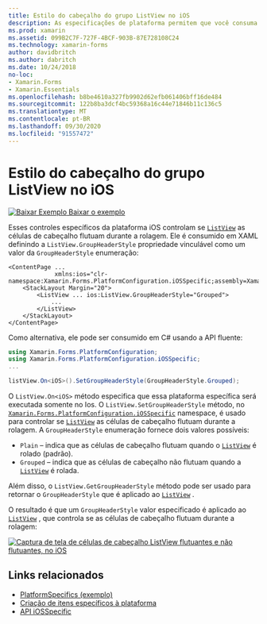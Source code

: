 ```yaml
---
title: Estilo do cabeçalho do grupo ListView no iOS
description: As especificações de plataforma permitem que você consuma a funcionalidade que só está disponível em uma plataforma específica, sem implementar renderizadores ou efeitos personalizados. Este artigo explica como consumir a plataforma do iOS específica que controla se as células do cabeçalho ListView flutuam durante a rolagem.
ms.prod: xamarin
ms.assetid: 099B2C7F-727F-4BCF-903B-87E728108C24
ms.technology: xamarin-forms
author: davidbritch
ms.author: dabritch
ms.date: 10/24/2018
no-loc:
- Xamarin.Forms
- Xamarin.Essentials
ms.openlocfilehash: b8be4610a327fb9902d62efb061406bff16de484
ms.sourcegitcommit: 122b8ba3dcf4bc59368a16c44e71846b11c136c5
ms.translationtype: MT
ms.contentlocale: pt-BR
ms.lasthandoff: 09/30/2020
ms.locfileid: "91557472"
---
```

# <a name="listview-group-header-style-on-ios"></a>Estilo do cabeçalho do grupo ListView no iOS

[![Baixar Exemplo](~/media/shared/download.png) Baixar o exemplo](https://docs.microsoft.com/samples/xamarin/xamarin-forms-samples/userinterface-platformspecifics)

Esses controles específicos da plataforma iOS controlam se [`ListView`](xref:Xamarin.Forms.ListView) as células de cabeçalho flutuam durante a rolagem. Ele é consumido em XAML definindo a `ListView.GroupHeaderStyle` propriedade vinculável como um valor da `GroupHeaderStyle` enumeração:

```xaml
<ContentPage ...
             xmlns:ios="clr-namespace:Xamarin.Forms.PlatformConfiguration.iOSSpecific;assembly=Xamarin.Forms.Core">
    <StackLayout Margin="20">
        <ListView ... ios:ListView.GroupHeaderStyle="Grouped">
            ...
        </ListView>
    </StackLayout>
</ContentPage>
```

Como alternativa, ele pode ser consumido em C# usando a API fluente:

```csharp
using Xamarin.Forms.PlatformConfiguration;
using Xamarin.Forms.PlatformConfiguration.iOSSpecific;
...

listView.On<iOS>().SetGroupHeaderStyle(GroupHeaderStyle.Grouped);
```

O `ListView.On<iOS>` método especifica que essa plataforma específica será executada somente no Ios. O `ListView.SetGroupHeaderStyle` método, no [`Xamarin.Forms.PlatformConfiguration.iOSSpecific`](xref:Xamarin.Forms.PlatformConfiguration.iOSSpecific) namespace, é usado para controlar se [`ListView`](xref:Xamarin.Forms.ListView) as células de cabeçalho flutuam durante a rolagem. A `GroupHeaderStyle` enumeração fornece dois valores possíveis:

- `Plain` – indica que as células de cabeçalho flutuam quando o [`ListView`](xref:Xamarin.Forms.ListView) é rolado (padrão).
- `Grouped` – indica que as células de cabeçalho não flutuam quando a [`ListView`](xref:Xamarin.Forms.ListView) é rolada.

Além disso, o `ListView.GetGroupHeaderStyle` método pode ser usado para retornar o `GroupHeaderStyle` que é aplicado ao [`ListView`](xref:Xamarin.Forms.ListView) .

O resultado é que um `GroupHeaderStyle` valor especificado é aplicado ao [`ListView`](xref:Xamarin.Forms.ListView) , que controla se as células de cabeçalho flutuam durante a rolagem:

[![Captura de tela de células de cabeçalho ListView flutuantes e não flutuantes, no iOS](listview-group-header-style-images/group-header-styles.png "ListView com células de cabeçalho flutuantes e não flutuantes")](listview-group-header-style-images/group-header-styles-large.png#lightbox "ListView com células de cabeçalho flutuantes e não flutuantes")

## <a name="related-links"></a>Links relacionados

- [PlatformSpecifics (exemplo)](/samples/xamarin/xamarin-forms-samples/userinterface-platformspecifics)
- [Criação de itens específicos à plataforma](~/xamarin-forms/platform/platform-specifics/index.md#creating-platform-specifics)
- [API iOSSpecific](xref:Xamarin.Forms.PlatformConfiguration.iOSSpecific)